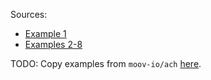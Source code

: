 Sources:

- [Example 1](https://www.hancockwhitney.com/hubfs/Treasury%20Services%20Resource%20Library%20Files/ACH%20Services/NACHA-Sample-File.txt)
- [Examples 2-8](https://www.ach-pro.com/post/common-nacha-file-examples)

TODO: Copy examples from `moov-io/ach` [here](https://github.com/moov-io/ach/tree/master/examples/testdata).
